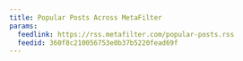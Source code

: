 ```yaml
---
title: Popular Posts Across MetaFilter
params:
  feedlink: https://rss.metafilter.com/popular-posts.rss
  feedid: 360f8c210056753e0b37b5220fead69f
---
```

